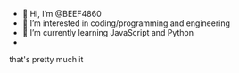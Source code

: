 - 👋 Hi, I’m @BEEF4860
- 👀 I’m interested in coding/programming and engineering
- 🌱 I’m currently learning JavaScript and Python
- <br>
that's pretty much it
